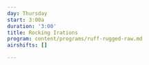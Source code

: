 ```yaml
---
day: Thursday
start: 3:00a
duration: '3:00'
title: Rocking Irations
program: content/programs/ruff-rugged-raw.md
airshifts: []

---
```

